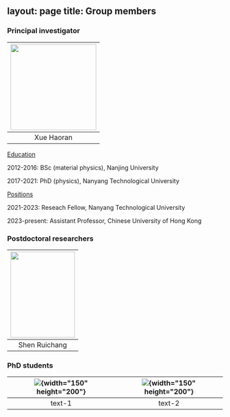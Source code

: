 layout: page
title: Group members
---

### Principal investigator

|<img src="https://github.com/haoran-group/haoran-group.github.io/assets/154585121/153774ba-4a14-480b-bafd-51fc3f7a33a3"  width="200" height="200">|
|:--:| 
|Xue Haoran|


<ins>Education</ins>

2012-2016: BSc (material physics), Nanjing University

2017-2021: PhD (physics), Nanyang Technological University

<ins>Positions</ins>

2021-2023: Reseach Fellow, Nanyang Technological University

2023-present: Assistant Professor, Chinese University of Hong Kong

### Postdoctoral researchers

|<img src="https://github.com/user-attachments/assets/50ac0715-d213-4428-8651-59aa2bce4362"  width="150" height="200">|
|:--:| 
|Shen Ruichang|

### PhD students

|![](https://github.com/user-attachments/assets/26473b5e-7eb9-4c65-aa0d-f3db51955640){width="150" height="200"}|![](https://github.com/user-attachments/assets/26473b5e-7eb9-4c65-aa0d-f3db51955640){width="150" height="200"}|
|:-:|:-:|
|text-1|text-2|






